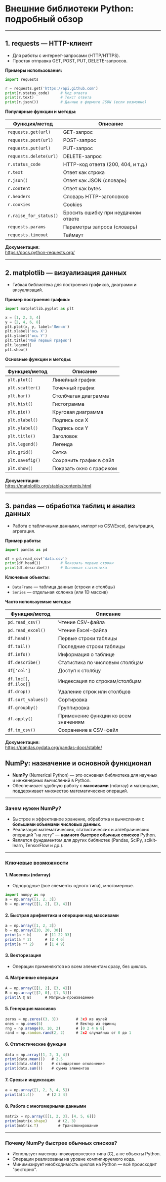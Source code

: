 # Внешние библиотеки Python: подробный обзор

---

## 1. **requests** — HTTP-клиент

- Для работы с интернет-запросами (HTTP/HTTPS).
- Простая отправка GET, POST, PUT, DELETE-запросов.

**Примеры использования:**

```python
import requests

r = requests.get('https://api.github.com')
print(r.status_code)     # Код ответа
print(r.text)            # Текст ответа
print(r.json())          # Данные в формате JSON (если возможно)
```

**Популярные функции и методы:**

| Функция/метод          | Описание                            |
| ---------------------- | ----------------------------------- |
| `requests.get(url)`    | GET-запрос                          |
| `requests.post(url)`   | POST-запрос                         |
| `requests.put(url)`    | PUT-запрос                          |
| `requests.delete(url)` | DELETE-запрос                       |
| `r.status_code`        | HTTP-код ответа (200, 404, и т.д.)  |
| `r.text`               | Ответ как строка                    |
| `r.json()`             | Ответ как JSON (словарь)            |
| `r.content`            | Ответ как bytes                     |
| `r.headers`            | Словарь HTTP-заголовков             |
| `r.cookies`            | Cookies                             |
| `r.raise_for_status()` | Бросить ошибку при неудачном ответе |
| `requests.params`      | Параметры запроса (словарь)         |
| `requests.timeout`     | Таймаут                             |

**Документация:**  
https://docs.python-requests.org/

---

## 2. **matplotlib** — визуализация данных

- Гибкая библиотека для построения графиков, диаграмм и визуализаций.

**Пример построения графика:**

```python
import matplotlib.pyplot as plt

x = [1, 2, 3, 4]
y = [2, 4, 6, 8]
plt.plot(x, y, label='Линия')
plt.xlabel('ось X')
plt.ylabel('ось Y')
plt.title('Мой первый график')
plt.legend()
plt.show()
```

**Основные функции и методы:**

| Функция/метод   | Описание                 |
| --------------- | ------------------------ |
| `plt.plot()`    | Линейный график          |
| `plt.scatter()` | Точечный график          |
| `plt.bar()`     | Столбчатая диаграмма     |
| `plt.hist()`    | Гистограмма              |
| `plt.pie()`     | Круговая диаграмма       |
| `plt.xlabel()`  | Подпись оси X            |
| `plt.ylabel()`  | Подпись оси Y            |
| `plt.title()`   | Заголовок                |
| `plt.legend()`  | Легенда                  |
| `plt.grid()`    | Сетка                    |
| `plt.savefig()` | Сохранить график в файл  |
| `plt.show()`    | Показать окно с графиком |

**Документация:**  
https://matplotlib.org/stable/contents.html

---

## 3. **pandas** — обработка таблиц и анализ данных

- Работа с табличными данными, импорт из CSV/Excel, фильтрация, агрегация.

**Пример работы:**

```python
import pandas as pd

df = pd.read_csv('data.csv')
print(df.head())         # Показать первые строки
print(df.describe())     # Основная статистика
```

**Ключевые объекты:**

- `DataFrame` — таблица данных (строки и столбцы)
- `Series` — отдельная колонка (или 1D массив)

**Часто используемые методы:**

| Функция/метод           | Описание                             |
| ----------------------- | ------------------------------------ |
| `pd.read_csv()`         | Чтение CSV-файла                     |
| `pd.read_excel()`       | Чтение Excel-файла                   |
| `df.head()`             | Первые строки таблицы                |
| `df.tail()`             | Последние строки таблицы             |
| `df.info()`             | Информация о таблице                 |
| `df.describe()`         | Статистика по числовым столбцам      |
| `df['col']`             | Доступ к столбцу                     |
| `df.loc[]`, `df.iloc[]` | Индексация по строкам/столбцам       |
| `df.drop()`             | Удаление строк или столбцов          |
| `df.sort_values()`      | Сортировка                           |
| `df.groupby()`          | Группировка                          |
| `df.apply()`            | Применение функции ко всем значениям |
| `df.to_csv()`           | Сохранение в CSV-файл                |

**Документация:**  
https://pandas.pydata.org/pandas-docs/stable/

## NumPy: назначение и основной функционал

- **NumPy** (Numerical Python) — это основная библиотека для научных и инженерных вычислений в Python.
- Обеспечивает удобную работу с **массивами** (ndarray) и матрицами, поддерживает множество математических операций.

---

### Зачем нужен NumPy?

- Быстрое и эффективное хранение, обработка и вычисления с **большими объемами числовых данных**.
- Реализация математических, статистических и алгебраических операций "на лету" — **намного быстрее обычных списков** Python.
- Является фундаментом для других библиотек (Pandas, SciPy, scikit-learn, TensorFlow и др.).

---

### Ключевые возможности

#### 1. **Массивы (ndarray)**

- Однородные (все элементы одного типа), многомерные.

```jsx
import numpy as np
a = np.array([1, 2, 3])
b = np.array([[1, 2], [3, 4]])
```

#### 2. **Быстрая арифметика и операции над массивами**

```jsx
a = np.array([1, 2, 3])
b = np.array([10, 20, 30])
print(a + b)      # [11 22 33]
print(a * 2)      # [2 4 6]
print(a ** 2)     # [1 4 9]
```

#### 3. **Векторизация**

- Операции применяются ко всем элементам сразу, без циклов.

#### 4. **Матричные операции**

```jsx
A = np.array([[1, 2], [3, 4]])
B = np.array([[2, 0], [1, 3]])
print(A @ B)      # Матрица-произведение
```

#### 5. **Генерация массивов**

```jsx
zeros = np.zeros((3, 3))        # 3x3 из нулей
ones = np.ones(5)               # Вектор из единиц
rng = np.arange(0, 10, 2)       # [0 2 4 6 8]
rand = np.random.rand(2, 2)     # 2x2 случайных от 0 до 1
```

#### 6. **Статистические функции**

```jsx
data = np.array([1, 2, 3, 4])
print(data.mean())   # 2.5
print(data.std())    # стандартное отклонение
print(data.sum())    # сумма элементов
```

#### 7. **Срезы и индексация**

```jsx
a = np.array([1, 2, 3, 4, 5])
print(a[1:4])      # [2 3 4]
```

#### 8. **Работа с многомерными данными**

```jsx
matrix = np.array([[1, 2, 3], [4, 5, 6]])
print(matrix.shape)     # (2, 3)
print(matrix.T)         # Транспонирование
```

---

### Почему NumPy быстрее обычных списков?

- Использует массивы низкоуровневого типа (C), а не объекты Python.
- Операции реализованы на уровне компилируемого кода.
- Минимизирует необходимость циклов на Python — всё происходит "векторно".

---
